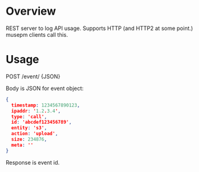 # Overview

REST server to log API usage.  Supports HTTP
(and HTTP2 at some point.)  musepm clients
call this.

# Usage

POST /event/<appid> {JSON}

Body is JSON for event object:

```json
{
  timestamp: 1234567890123,
  ipaddr: '1.2.3.4',
  type: 'call',
  id: 'abcdef123456789',
  entity: 's3',
  action: 'upload',
  size: 234876,
  meta: ''
}
```

Response is event id.

